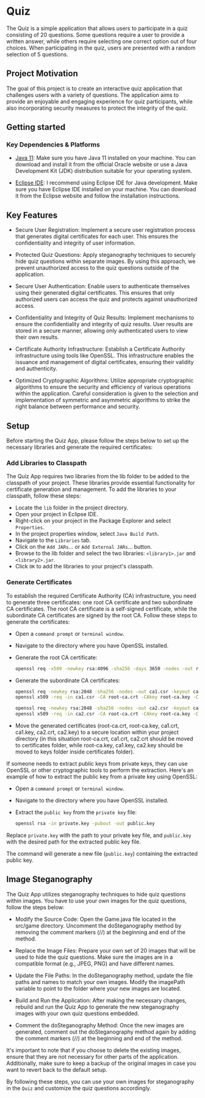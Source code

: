# Quiz

The Quiz is a simple application that allows users to participate in a quiz consisting of 20 questions. Some questions require a user to provide a written answer, while others require selecting one correct option out of four choices. When participating in the quiz, users are presented with a random selection of 5 questions.

## Project Motivation

The goal of this project is to create an interactive quiz application that challenges users with a variety of questions. The application aims to provide an enjoyable and engaging experience for quiz participants, while also incorporating security measures to protect the integrity of the quiz.

## Getting started

### Key Dependencies & Platforms

- [Java 11](https://www.oracle.com/java/technologies/javase/jdk11-archive-downloads.html): Make sure you have Java 11 installed on your machine. You can download and install it from the official Oracle website or use a Java Development Kit (JDK) distribution suitable for your operating system.

- [Eclipse IDE](https://www.eclipse.org/ide/): I recommend using Eclipse IDE for Java development. Make sure you have Eclipse IDE installed on your machine. You can download it from the Eclipse website and follow the installation instructions.

## Key Features

- Secure User Registration: Implement a secure user registration process that generates digital certificates for each user. This ensures the confidentiality and integrity of user information.

- Protected Quiz Questions: Apply steganography techniques to securely hide quiz questions within separate images. By using this approach, we prevent unauthorized access to the quiz questions outside of the application.

- Secure User Authentication: Enable users to authenticate themselves using their generated digital certificates. This ensures that only authorized users can access the quiz and protects against unauthorized access.

- Confidentiality and Integrity of Quiz Results: Implement mechanisms to ensure the confidentiality and integrity of quiz results. User results are stored in a secure manner, allowing only authenticated users to view their own results.

- Certificate Authority Infrastructure: Establish a Certificate Authority infrastructure using tools like OpenSSL. This infrastructure enables the issuance and management of digital certificates, ensuring their validity and authenticity.

- Optimized Cryptographic Algorithms: Utilize appropriate cryptographic algorithms to ensure the security and efficiency of various operations within the application. Careful consideration is given to the selection and implementation of symmetric and asymmetric algorithms to strike the right balance between performance and security.

## Setup

Before starting the Quiz App, please follow the steps below to set up the necessary libraries and generate the required certificates:

### Add Libraries to Classpath

The Quiz App requires two libraries from the lib folder to be added to the classpath of your project. These libraries provide essential functionality for certificate generation and management. To add the libraries to your classpath, follow these steps:

- Locate the `lib` folder in the project directory.
- Open your project in Eclipse IDE.
- Right-click on your project in the Package Explorer and select `Properties`.
- In the project properties window, select `Java Build Path`.
- Navigate to the `Libraries` tab.
- Click on the `Add JARs`... or `Add External JARs`... button.
- Browse to the lib folder and select the two libraries: `<library1>.jar` and `<library2>.jar`.
- Click `OK` to add the libraries to your project's classpath.

### Generate Certificates

To establish the required Certificate Authority (CA) infrastructure, you need to generate three certificates: one root CA certificate and two subordinate CA certificates. The root CA certificate is a self-signed certificate, while the subordinate CA certificates are signed by the root CA. Follow these steps to generate the certificates:

- Open a `command prompt` or `terminal window`.

- Navigate to the directory where you have OpenSSL installed.

- Generate the root CA certificate:
    ```bash
    openssl req -x509 -newkey rsa:4096 -sha256 -days 3650 -nodes -out root-ca.crt -keyout root-ca.key
    ```

- Generate the subordinate CA certificates:
    ```bash
    openssl req -newkey rsa:2048 -sha256 -nodes -out ca1.csr -keyout ca1.key
    openssl x509 -req -in ca1.csr -CA root-ca.crt -CAkey root-ca.key -CAcreateserial -out ca1.crt -days 365

    openssl req -newkey rsa:2048 -sha256 -nodes -out ca2.csr -keyout ca2.key
    openssl x509 -req -in ca2.csr -CA root-ca.crt -CAkey root-ca.key -CAcreateserial -out ca2.crt -days 365
    ```

- Move the generated certificates (root-ca.crt, root-ca.key, ca1.crt, ca1.key, ca2.crt, ca2.key) to a secure location within your project directory (in this situation root-ca.crt, ca1.crt, ca2.crt should be moved to
certificates folder, while root-ca.key, ca1.key, ca2.key should be moved to keys folder inside certificates
folder).

If someone needs to extract public keys from private keys, they can use OpenSSL or other cryptographic tools to perform the extraction. Here's an example of how to extract the public key from a private key using OpenSSL:

- Open a `command prompt` or `terminal window`.

- Navigate to the directory where you have OpenSSL installed.

- Extract the `public key` from the `private key` file:
    ```bash
    openssl rsa -in private.key -pubout -out public.key
    ```

Replace `private.key` with the path to your private key file, and `public.key` with the desired path for the extracted public key file.

The command will generate a new file (`public.key`) containing the extracted public key.

## Image Steganography

The Quiz App utilizes steganography techniques to hide quiz questions within images. You have to use your own images for the quiz questions, follow the steps below:

- Modify the Source Code: Open the Game.java file located in the src/game directory. Uncomment the doSteganography method by removing the comment markers (//) at the beginning and end of the method.

- Replace the Image Files: Prepare your own set of 20 images that will be used to hide the quiz questions. Make sure the images are in a compatible format (e.g., JPEG, PNG) and have different names.

- Update the File Paths: In the doSteganography method, update the file paths and names to match your own images. Modify the imagePath variable to point to the folder where your new images are located.

- Build and Run the Application: After making the necessary changes, rebuild and run the Quiz App to generate the new steganography images with your own quiz questions embedded.

- Comment the doSteganography Method: Once the new images are generated, comment out the doSteganography method again by adding the comment markers (//) at the beginning and end of the method.

It's important to note that if you choose to delete the existing images, ensure that they are not necessary for other parts of the application. Additionally, make sure to keep a backup of the original images in case you want to revert back to the default setup.

By following these steps, you can use your own images for steganography in the `Quiz` and customize the quiz questions accordingly.